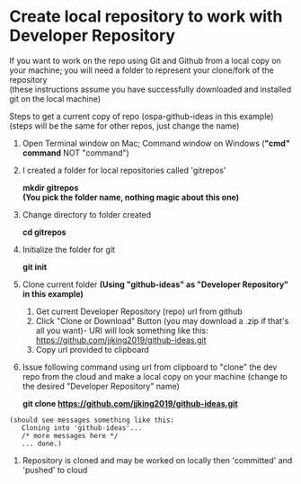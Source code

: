 # Create local repository to work with Developer Repository

If you want to work on the repo using Git and Github from a local copy on your machine; you will need a folder to represent your clone/fork of the repository 
<br/>(these instructions assume you have successfully downloaded and installed git on the local machine)

Steps to get a current copy of repo (ospa-github-ideas in this example)
<br/>(steps will be the same for other repos, just change the name)

1. Open Terminal window on Mac; Command window on Windows (__"cmd" command__ NOT "command")

1. I created a folder for local repositories called 'gitrepos'

    __mkdir gitrepos__        
    **(You pick the folder name, nothing magic about this one)**

1. Change directory to folder created

    __cd gitrepos__
     
1. Initialize the folder for git

    __git init__

1. Clone current folder 
   **(Using "github-ideas" as "Developer Repository" in this example)**

     1. Get current Developer Repository (repo) url from github 
     1. Click "Clone or Download" Button (you may download a .zip if that's all you want)- URI will look something like this: https://github.com/jjking2019/github-ideas.git
     1. Copy url provided to clipboard

  1. Issue following command using url from clipboard to "clone" the dev repo from the cloud and make a local copy on your machine (change to the desired "Developer Repository" name)

     __git clone https://github.com/jjking2019/github-ideas.git__

    (should see messages something like this: 
       Cloning into 'github-ideas'...
       /* more messages here */ 
       ... done.)

1. Repository is cloned and may be worked on locally then 'committed' and 'pushed' to cloud
